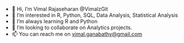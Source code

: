 - 👋 Hi, I’m Vimal Rajaseharan @VimalzGit
- 👀 I’m interested in R, Python, SQL, Data Analysis, Statistical Analysis
- 🌱 I’m always learning R and Python
- 💞️ I’m looking to collaborate on Analytics projects.
- 📫 You can reach me on vimal.ganabathy@gmail.com 

<!---
VimalzGit/VimalzGit is a ✨ special ✨ repository because its `README.md` (this file) appears on your GitHub profile.
You can click the Preview link to take a look at your changes.
--->
